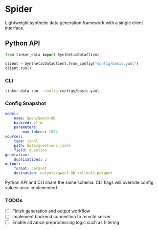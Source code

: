 # Spider

Lightweight synthetic data generation framework with a single client interface.

## Python API

```python
from tinker_data import SyntheticDataClient

client = SyntheticDataClient.from_config("config/basic.yaml")
client.run()
```

### CLI

```bash
tinker-data run --config configs/basic.yaml
```

### Config Snapshot

```yaml
model:
    name: Qwen/Qwen3-8B
    backend: vllm
    parameters:
        max_tokens: 1024
sources:
    type: jsonl
    path: data/questions.jsonl
    field: question
generation:
    duplications: 3
output:
    format: parquet
    desination: outputs/qwen3-8b-rollouts.parquet
```

Python API and CLI share the same schema. CLI flags will override config values once implemented.

### TODOs

- [ ] Finish generation and output workflow
- [ ] Implement backend connection to remote server
- [ ] Enable advance preprocessing logic such as filtering